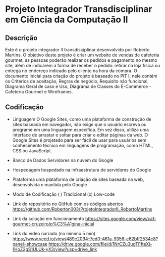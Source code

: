 # Projeto Integrador Transdisciplinar em Ciência da Computação II

## Descrição

Este é o projeto integrador II transdisciplinar desenvolvido por Roberto Martins. O objetivo deste projeto é 
criar um website de vendas de cafeteria gourmet, as pessoas poderão realizar os pedidos e pagamento no mesmo site, além de indicarem a forma de receber o pedido: retirar na loja física ou entrega no endereço indicado pelo cliente na hora da compra. O documento inicial para criação do projeto é baseado no PIT I, nele contém os Critérios de aceitação, Regras de negócio, Requisito não funcional, Diagrama Geral de caso e Uso, Diagrama de Classes do E-Commerce - Cafeteria Gourmet e Wireframes.

## Codificação

- Linguagem
O Google Sites, como uma plataforma de construção de sites baseada em navegador, não exige que o usuário escreva ou programe em uma linguagem específica. Em vez disso, utiliza uma interface de arrastar e soltar para criar e editar páginas da web. O Google Sites é projetado para ser fácil de usar para usuários sem conhecimento técnico em linguagens de programação, como HTML, CSS ou JavaScript.

- Banco de Dados
Servidores na nuvem do Google

- Hospedagem
hospedado na infraestrutura de servidores do Google

- Plataforma
uma plataforma de criação de sites baseada na web, desenvolvida e mantida pelo Google

- Modo de Codificação
( ) Tradicional
(x) Low-code

- Link do repositório no GitHub com os códigos abertos
https://github.com/Roberton003/ProjetoIntegradorII_RobertoMartins 

- Link da solução em funcionamento
https://sites.google.com/view/caf-gourmet-cruzeiro/p%C3%A1gina-inicial 

- Link do vídeo narrado (no mínimo 5 min) https://www.veed.io/view/489e2094-7ed0-461a-9356-c62bff2534c8?panel=showcase
https://drive.google.com/file/d/1NrCZu3ugTFfteXj-1HoZ2gS1ULUk-yX3/view?usp=drive_link 


